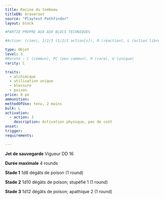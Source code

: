 ```yaml
---
title: Racine du tombeau
titleEN: Graveroot
source: "Playtest Pathfinder"
layout: block

#PARTIE PROPRE AUX AUX BLOCS TECHNIQUES

#Action: (rien), 1/2/3 (1/2/3 action[s]), R (réaction), L (action libre)

type: Objet
level: 3
#Rareté : C (commun), PC (peu commun), R (rare), U (unique)
rarity: C

traits:
  - alchimique
  - utilisation unique
  - blessure
  - poison
price: 8 po
ammunition:
methodOfUse: tenu, 2 mains
bulk: L
activation: 
  - action: 3
    description: Activation physique, pas de coût
onset: 
trigger:
requirements:

---
```


**Jet de sauvegarde** Vigueur DD 16

**Durée maximale** 4 rounds

**Stade 1** 1d8 dégâts de poison (1 round)

**Stade 2** 1d10 dégâts de poison; stupéfié 1 (1 round)

**Stade 3** 1d12 dégâts de poison; apathique 2 (1 round)